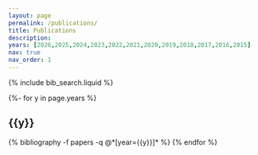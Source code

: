 ```yaml
---
layout: page
permalink: /publications/
title: Publications
description: 
years: [2026,2025,2024,2023,2022,2021,2020,2019,2018,2017,2016,2015]
nav: true
nav_order: 1
---
```

<!-- _pages/publications.md -->

<!-- Bibsearch Feature -->

{% include bib_search.liquid %}

<div class="publications">

{%- for y in page.years %}
  <h2 class="year">{{y}}</h2>
  {% bibliography -f papers -q @*[year={{y}}]* %}
{% endfor %}

</div>
